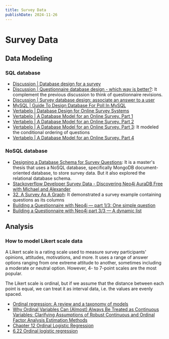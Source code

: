 ```yaml
---
title: Survey Data
publishDate: 2024-11-26
---
```


# Survey Data

## Data Modeling

### SQL database

- [Discussion | Database design for a survey](https://stackoverflow.com/questions/1764435/database-design-for-a-survey)
- [Discussion | Questionnaire database design - which way is better?](https://dba.stackexchange.com/questions/11933/questionnaire-database-design-which-way-is-better): It complement the previous discussion to think of questionnaire revisions.
- [Discussion | Survey database design: associate an answer to a user](https://dba.stackexchange.com/questions/16002/survey-database-design-associate-an-answer-to-a-user)
- [MySQL | Guide To Design Database For Poll In MySQL](https://www.tutorials24x7.com/mysql/guide-to-design-database-for-poll-in-mysql)
- [Vertabelo | Database Design for Online Survey Systems](https://vertabelo.com/blog/database-design-survey-system/)
- [Vertabelo | A Database Model for an Online Survey. Part 1](https://vertabelo.com/blog/a-database-model-for-an-online-survey-part-1/)
- [Vertabelo | A Database Model for an Online Survey. Part 2](https://vertabelo.com/blog/a-database-model-for-an-online-survey-part-2/)
- [Vertabelo | A Database Model for an Online Survey. Part 3](https://vertabelo.com/blog/a-database-model-for-an-online-survey-part-3/): It modeled the conditional ordering of questions
- [Vertabelo | A Database Model for an Online Survey. Part 4](https://vertabelo.com/blog/a-database-model-for-an-online-survey-part-4/)

### NoSQL database

- [Designing a Database Schema for Survey Questions](https://wwwiti.cs.uni-magdeburg.de/iti_db/publikationen/ps/auto/thesisJohn22.pdf): It is a master's thesis that uses a NoSQL database, specifically MongoDB document-oriented database, to store survey data. But it also explored the relational database schema.
- [Stackoverflow Developer Survey Data - Discovering Neo4j AuraDB Free with Michael and Alexander](https://www.youtube.com/watch?v=nBVr-cSrOsY)
- [32. A Survey As A Graph](https://youtu.be/ExkAKEGj3oE?t=241): It demonstrated a survey example containing questions as its columns
- [Building a Questionnaire with Neo4j — part 1/3: One simple question](https://medium.com/neo4j/building-a-questionnaire-in-neo4j-part-1-3-one-simple-question-c89a18956756)
- [Building a Questionnaire with Neo4j part 3/3 — A dynamic list](https://medium.com/@stefan_d/building-a-questionnaire-with-neo4j-part-3-3-a-dynamic-list-995c7fa8cabd)

## Analysis

### How to model Likert scale data

A Likert scale is a rating scale used to measure survey participants' opinions, attitudes, motivations, and more. It uses a range of answer options ranging from one extreme attitude to another, sometimes including a moderate or neutral option. However, 4- to 7-point scales are the most popular.

The Likert scale is ordinal, but if we assume that the distance between each point is equal, we can treat it as interval data, i.e. the values are evenly spaced.

- [Ordinal regression: A review and a taxonomy of models](https://wires.onlinelibrary.wiley.com/doi/10.1002/wics.1545)
- [Why Ordinal Variables Can (Almost) Always Be Treated as Continuous Variables: Clarifying Assumptions of Robust Continuous and Ordinal Factor Analysis Estimation Methods](https://www.frontiersin.org/journals/education/articles/10.3389/feduc.2020.589965/full)
- [Chapter 12 Ordinal Logistic Regression](https://bookdown.org/chua/ber642_advanced_regression/ordinal-logistic-regression.html)
- [6.22 Ordinal logistic regression](https://www.bookdown.org/rwnahhas/RMPH/blr-ordinal.html)
